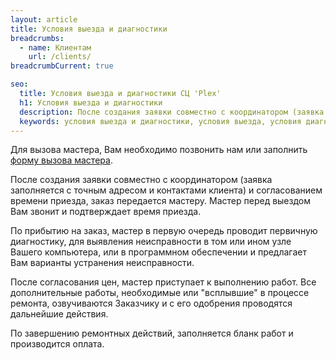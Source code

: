 ```yaml
---
layout: article
title: Условия выезда и диагностики
breadcrumbs:
  - name: Клиентам
    url: /clients/
breadcrumbCurrent: true

seo:
  title: Условия выезда и диагностики СЦ 'Plex'
  h1: Условия выезда и диагностики
  description: После создания заявки совместно с координатором (заявка заполняется с точным адресом и контактами клиента) и согласованием времени приезда, заказ передается мастеру. Мастер перед выездом Вам звонит и подтверждает время приезда. По прибытию на заказ, мастер в первую очередь проводит первичную диагностику.
  keywords: условия выезда и диагностики, условия выезда, условия диагностики
---
```


Для вызова мастера, Вам необходимо позвонить нам или заполнить [форму вызова мастера](/services/order/ "Вызвать мастера").

После создания заявки совместно с координатором (заявка заполняется с точным адресом и контактами клиента) и согласованием времени приезда, заказ передается мастеру. Мастер перед выездом Вам звонит и подтверждает время приезда.

По прибытию на заказ, мастер в первую очередь проводит первичную диагностику, для выявления неисправности в том или ином узле Вашего компьютера, или в программном обеспечении и предлагает Вам варианты устранения неисправности.

После согласования цен, мастер приступает к выполнению работ. Все дополнительные работы, необходимые или "всплывшие" в процессе ремонта, озвучиваются Заказчику и с его одобрения проводятся дальнейшие действия.

По завершению ремонтных действий, заполняется бланк работ и производится оплата.